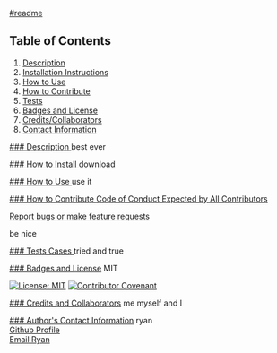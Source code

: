 <ins> #readme</ins>

## Table of Contents

1. [Description](#Description)
2. [Installation Instructions](#How_to_Install)
3. [How to Use](#How_to_Use)
4. [How to Contribute](#How_to_Contribute)
5. [Tests](#Test_Cases)
6. [Badges and License](#Badges_and_License)
7. [Credits/Collaborators](#Credits_and_Collaborators)
8. [Contact Information](#Author_Contact_Information)

<ins>### Description <a name="Description"></a></ins>
best ever

<ins>### How to Install <a name="How_to_Install"></a></ins>
download

<ins>### How to Use <a name="How_to_Use"></a></ins>
use it

<ins>### How to Contribute <a name="How_to_Install"></a></ins>
[Code of Conduct Expected by All Contributors](https://www.contributor-covenant.org/version/2/1/code_of_conduct/)

[Report bugs or make feature requests](https://github.com/brischster/readme/tree/main/.github/ISSUE_TEMPLATE)

be nice

<ins>### Tests Cases <a name="Test_Cases"></a></ins>
tried and true

<ins>### Badges and License<a name="Badges_and_License"></a></ins>
MIT

[![License: MIT](https://img.shields.io/badge/License-MIT-yellow.svg)](https://opensource.org/licenses/MIT)
[![Contributor Covenant](https://img.shields.io/badge/Contributor%20Covenant-2.1-4baaaa.svg)](code_of_conduct.md)

<ins>### Credits and Collaborators<a name="Credits_and_Collaborators"></a></ins>
me myself and I

<ins>### Author's Contact Information<a name="Author_Contact_Information"></a></ins>
ryan</br>
[Github Profile](github.com)</br>
[Email Ryan](mailto:brischster@gmail.com)